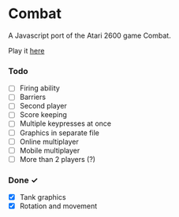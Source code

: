 # Combat
A Javascript port of the Atari 2600 game Combat.

Play it <a href="http://sethtrei.github.io/Combat" target="_blank">here</a>

### Todo
- [ ] Firing ability
- [ ] Barriers
- [ ] Second player
- [ ] Score keeping
- [ ] Multiple keypresses at once
- [ ] Graphics in separate file
- [ ] Online multiplayer
- [ ] Mobile multiplayer
- [ ] More than 2 players (?)

### Done ✓
- [x] Tank graphics
- [x] Rotation and movement
